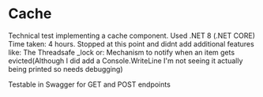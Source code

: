 # Cache
Technical test implementing a cache component. 
Used .NET 8 (.NET CORE)
Time taken: 4 hours. 
Stopped at this point and didnt add additional features like:
The Threadsafe _lock or:
Mechanism to notify when an item gets evicted(Although I did add a Console.WriteLine I'm not seeing it actually being printed so needs debugging)

Testable in Swagger for GET and POST endpoints
